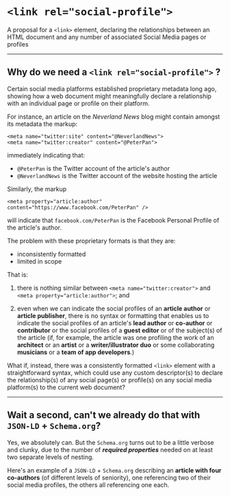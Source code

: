 # `<link rel="social-profile">`
A proposal for a `<link>` element, declaring the relationships between an HTML document and any number of associated Social Media pages or profiles

______

## Why do we need a `<link rel="social-profile">` ?

Certain social media platforms established proprietary metadata long ago, showing how a web document might meaningfully declare a relationship with an individual page or profile on their platform.

For instance, an article on the *Neverland News* blog might contain amongst its metadata the markup:

```
<meta name="twitter:site" content="@NeverlandNews">
<meta name="twitter:creator" content="@PeterPan">
```

immediately indicating that:

 - `@PeterPan` is the Twitter account of the article's author
 - `@NeverlandNews` is the Twitter account of the website hosting the article
 
 Similarly, the markup
 
 ```
 <meta property="article:author" content="https://www.facebook.com/PeterPan" />
 ```
will indicate that `facebook.com/PeterPan` is the Facebook Personal Profile of the article's author.

The problem with these proprietary formats is that they are:

 - inconsistently formatted
 - limited in scope

That is:

1) there is nothing similar between `<meta name="twitter:creator">` and  `<meta property="article:author">`; and

2) even when we can indicate the social profiles of an **article author** or **article publisher**, there is no syntax or formatting that enables us to indicate the social profiles of an article's **lead author** or **co-author** or **contributor** or the social profiles of a **guest editor** or of the subject(s) of the article (if, for example, the article was one profiling the work of an **architect** or an **artist** or a **writer/illustrator duo** or some collaborating **musicians** or a **team of app developers**.)

What if, instead, there was a consistently formatted `<link>` element with a straightforward syntax, which could use any custom descriptor(s) to declare the relationship(s) of any social page(s) or profile(s) on any social media platform(s) to the current web document?

_______

## Wait a second, can't we already do that with `JSON-LD` + `Schema.org`?

Yes, we absolutely can. But the `Schema.org` turns out to be a little verbose and clunky, due to the number of ***required properties*** needed on at least two separate levels of nesting.

Here's an example of a `JSON-LD` + `Schema.org` describing an **article with four co-authors** (of different levels of seniority), one referencing two of their social media profiles, the others all referencing one each.
